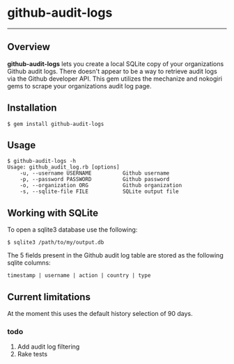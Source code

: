 # github-audit-logs
---
## Overview

**github-audit-logs** lets you create a local SQLite copy of your organizations Github audit logs. There doesn't appear to be a way to retrieve audit logs via the Github developer API. This gem utilizes the mechanize and nokogiri gems to scrape your organizations audit log page.

## Installation
```
$ gem install github-audit-logs
```

## Usage
```
$ github-audit-logs -h
Usage: github_audit_log.rb [options]
    -u, --username USERNAME          Github username
    -p, --password PASSWORD          Github password
    -o, --organization ORG           Github organization
    -s, --sqlite-file FILE           SQLite output file
```

## Working with SQLite

To open a sqlite3 database use the following:

```
$ sqlite3 /path/to/my/output.db
```
The 5 fields present in the Github audit log table are stored as the following sqlite columns:

```
timestamp | username | action | country | type
```

## Current limitations

At the moment this uses the default history selection of 90 days. 

### todo

1. Add audit log filtering
2. Rake tests

